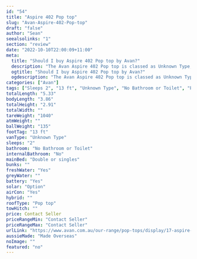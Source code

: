 ```yaml
---
id: "54"
title: "Aspire 402 Pop top"
slug: "Avan-Aspire-402-Pop-top"
draft: "false"
author: "Sean"
seealsolinks: "1"
section: "review"
date: "2022-10-10T22:00:09+11:00"
meta:
  title: "Should I buy Aspire 402 Pop top by Avan?"
  description: "The Avan Aspire 402 Pop top is classed as Unknown Type, and sleeps 2 people. It is Made Overseas and comes in at 13 ft. It generally has No Bathroom or Toilet."
  ogtitle: "Should I buy Aspire 402 Pop top by Avan?"
  ogdescription: "The Avan Aspire 402 Pop top is classed as Unknown Type, and sleeps 2 people. It is Made Overseas and comes in at 13 ft. It generally has No Bathroom or Toilet."
categories: ["Avan"]
tags: ["Sleeps 2", "13 ft", "Unknown Type", "No Bathroom or Toilet", "Pop top", "Price Unknown", "Made Overseas"]
totalLength: "5.33"
bodyLength: "3.86"
totalHeight: "2.91"
totalWidth: ""
tareWeight: "1040"
atmWeight: ""
ballWeight: "135"
footTag: "13 ft"
vanType: "Unknown Type"
sleeps: "2"
bathroom: "No Bathroom or Toilet"
internalBathroom: "No"
mainBed: "Double or singles"
bunks: ""
freshWater: "Yes"
greyWater: ""
battery: "Yes"
solar: "Option"
airCon: "Yes"
hybrid: ""
roofType: "Pop top"
towHitch: ""
price: Contact Seller
priceRangeMin: "Contact Seller"
priceRangeMax: "Contact Seller"
urlLink: "https://www.avan.com.au/our-range/pop-tops/display/17-aspire-400-series-pop-top"
aussieMade: "Made Overseas"
noImage: ""
featured: "no"
---
```

